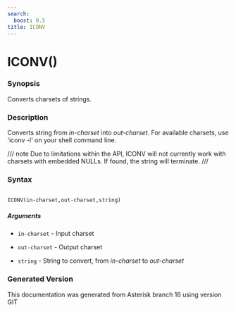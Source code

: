 ```yaml
---
search:
  boost: 0.5
title: ICONV
---
```


# ICONV()

### Synopsis

Converts charsets of strings.

### Description

Converts string from _in-charset_ into _out-charset_. For available charsets, use 'iconv -l' on your shell command line.<br>


/// note
Due to limitations within the API, ICONV will not currently work with charsets with embedded NULLs. If found, the string will terminate.
///


### Syntax


```

ICONV(in-charset,out-charset,string)
```
##### Arguments


* `in-charset` - Input charset<br>

* `out-charset` - Output charset<br>

* `string` - String to convert, from _in-charset_ to _out-charset_<br>


### Generated Version

This documentation was generated from Asterisk branch 16 using version GIT 